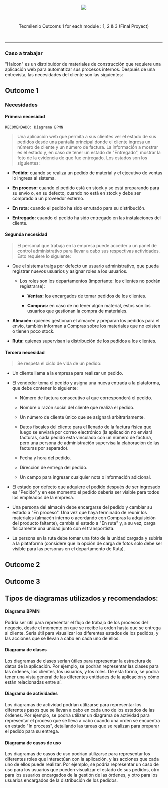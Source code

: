 <p align="center">
  <img src="https://upload.wikimedia.org/wikipedia/commons/thumb/e/e8/Logo_Tecmilenio_2014.png/1200px-Logo_Tecmilenio_2014.png">
</p>

<p align="center" style="padding: 30px; margin: 0;">
 Tecmilenio Outcoms 1 for each module : 1, 2 &amp; 3 (Final Proyect)
  

</p>

-------------
  
 ### Caso a trabajar

<p>
"Halcon" es un distribuidor de materiales de construcción que requiere una aplicación web para automatizar sus procesos internos. Después de una entrevista, las necesidades del cliente son las siguientes:
</p>

 
## Outcome 1


### Necesidades

####  Primera necesidad

`
RECOMENDADO: Diagrama BPMN
`

 > Una aplicación web que permita a sus clientes ver el estado de sus pedidos desde una pantalla principal donde el cliente ingresa un número de cliente y un número de factura. La información a mostrar es el estado y, en caso de tener un estado de "Entregado", mostrar la foto de la evidencia de que fue entregado. Los estados son los siguientes:


*   **Pedido:** cuando se realiza un pedido de material y el ejecutivo de ventas lo ingresa al sistema.

*   **En proceso:** cuando el pedido está en stock y se está preparando para su envío o, en su defecto, cuando no está en stock y debe ser comprado a un proveedor externo.

*  **En ruta:** cuando el pedido ha sido enrutado para su distribución.

*   **Entregado:** cuando el pedido ha sido entregado en las instalaciones del cliente.

#### Segunda necesidad
> El personal que trabaja en la empresa puede acceder a un panel de control administrativo para llevar a cabo sus respectivas actividades. Esto requiere lo siguiente:

- Que el sistema traiga por defecto un usuario administrativo, que pueda registrar nuevos usuarios y asignar roles a los usuarios.


  - Los roles son los departamentos (importante: los clientes no podrán registrarse):
    - **Ventas:** los encargados de tomar pedidos de los clientes.
	
    -  **Compras:** en caso de no tener algún material, estos son los usuarios que gestionan la compra de materiales.
	
- **Almacén:** quienes gestionan el almacén y preparan los pedidos para el envío, también informan a Compras sobre los materiales que no existen o tienen poco stock.

- **Ruta:** quienes supervisan la distribución de los pedidos a los clientes. 


#### Tercera necesidad

> Se respeta el ciclo de vida de un pedido:

- Un cliente llama a la empresa para realizar un pedido.

- El vendedor toma el pedido y asigna una nueva entrada a la plataforma, que debe contener lo siguiente:

  - Número de factura consecutivo al que corresponderá el pedido.
  
  - Nombre o razón social del cliente que realiza el pedido.
  
  - Un número de cliente único que se asignará arbitrariamente.
  
  - Datos fiscales del cliente para el llenado de la factura física que luego se enviará por correo electrónico (la aplicación no enviará facturas, cada pedido está vinculado con un número de factura, pero una persona de administración supervisa la elaboración de las facturas por separado).
  
  - Fecha y hora del pedido.
  
  - Dirección de entrega del pedido.
  
  - Un campo para ingresar cualquier nota o información adicional.
  
- El estado por defecto que adquiere el pedido después de ser ingresado es "Pedido" y en ese momento el pedido debería ser visible para todos los empleados de la empresa.

- Una persona del almacén debe encargarse del pedido y cambiar su estado a "En proceso". Una vez que haya terminado de reunir los materiales (almacén interno o acordando con Compras la adquisición del producto faltante), cambia el estado a "En ruta" y, a su vez, carga físicamente una unidad junto con el transportista.

- La persona en la ruta debe tomar una foto de la unidad cargada y subirla a la plataforma (considere que la opción de carga de fotos solo debe ser visible para las personas en el departamento de Ruta).

## Outcome 2
## Outcome 3

## Tipos de diagramas utilizados y recomendados:

#### Diagrama BPMN 
Podría ser útil para representar el flujo de trabajo de los procesos del negocio, desde el momento en que se recibe la orden hasta que se entrega al cliente. Sería útil para visualizar los diferentes estados de los pedidos, y las acciones que se llevan a cabo en cada uno de ellos.

#### Diagrama de clases
Los diagramas de clases serían útiles para representar la estructura de datos de la aplicación. Por ejemplo, se podrían representar las clases para las órdenes, los clientes, los usuarios, y los roles. De esta forma, se podría tener una vista general de las diferentes entidades de la aplicación y cómo están relacionadas entre sí.

#### Diagrama de actividades
Los diagramas de actividad podrían utilizarse para representar los diferentes pasos que se llevan a cabo en cada uno de los estados de las órdenes. Por ejemplo, se podría utilizar un diagrama de actividad para representar el proceso que se lleva a cabo cuando una orden se encuentra en estado "In process", detallando las tareas que se realizan para preparar el pedido para su entrega.

#### Diagrama de casos de uso
Los diagramas de casos de uso podrían utilizarse para representar los diferentes roles que interactúan con la aplicación, y las acciones que cada uno de ellos puede realizar. Por ejemplo, se podría representar un caso de uso para los usuarios que pueden visualizar el estado de sus pedidos, otro para los usuarios encargados de la gestión de las órdenes, y otro para los usuarios encargados de la distribución de los pedidos.
